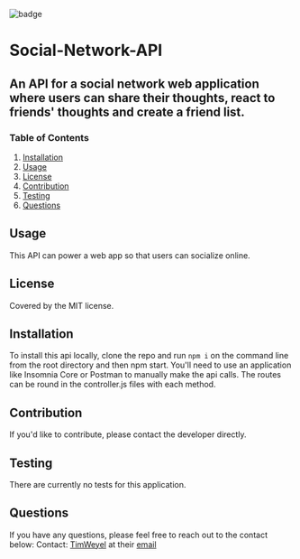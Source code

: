 
![badge](https://img.shields.io/badge/license-MIT-brightgreen)

# Social-Network-API

## An API for a social network web application where users can share their thoughts, react to friends' thoughts and create a friend list.

### Table of Contents
1. [Installation](#installation)
2. [Usage](#usage)
3. [License](#license)
4. [Contribution](#contribution)
5. [Testing](#testing)
6. [Questions](#questions)

## Usage
This API can power a web app so that users can socialize online.

## License
Covered by the MIT license.

## Installation
To install this api locally, clone the repo and run `npm i` on the command line from the root directory and then npm start. You'll need to use an application like Insomnia Core or Postman to manually make the api calls. The routes can be round in the controller.js files with each method.

## Contribution
If you'd like to contribute, please contact the developer directly.

## Testing
There are currently no tests for this application.

## Questions
If you have any questions, please feel free to reach out to the contact below:
Contact: 
[TimWeyel](https://github.com/TimWeyel) at their [email](mailto:%20tweyel@gmail.com) </br>
